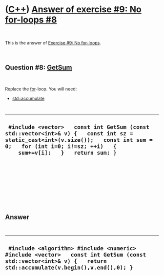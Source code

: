 
 

 

 

 

 

([C++](Cpp.md)) [Answer of exercise \#9: No for-loops \#8](CppExerciseNoForLoopsAnswer8.md)
=============================================================================================

 

This is the answer of [Exercise \#9: No
for-loops](CppExerciseNoForLoops.md).

 

Question \#8: [GetSum](CppGetSum.md)
-------------------------------------

 

Replace the [for](CppFor.md)-loop. You will need:

-   [std::accumulate](CppAccumulate.md)

 

  ------------------------------------------------------------------------------------------------------------------------------------------------------------------------------------------------------------
  ` #include <vector>   const int GetSum (const std::vector<int>& v) {   const int sz = static_cast<int>(v.size());   const int sum = 0;   for (int i=0; i!=sz; ++i)   {     sum+=v[i];   }   return sum; }`
  ------------------------------------------------------------------------------------------------------------------------------------------------------------------------------------------------------------

 

 

 

 

 

Answer
------

 

  ----------------------------------------------------------------------------------------------------------------------------------------------------------------
  ` #include <algorithm> #include <numeric> #include <vector>   const int GetSum (const std::vector<int>& v) {   return std::accumulate(v.begin(),v.end(),0); }`
  ----------------------------------------------------------------------------------------------------------------------------------------------------------------

 

 

 

 

 

 

